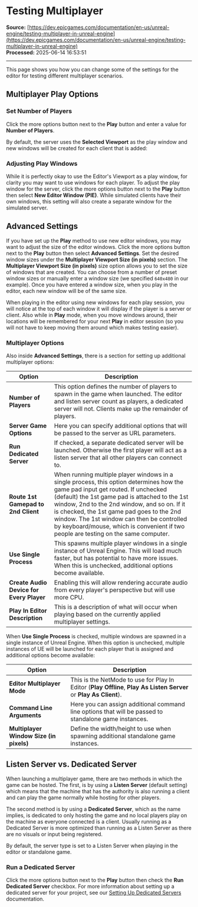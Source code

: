 # Testing Multiplayer

**Source:** [https://dev.epicgames.com/documentation/en-us/unreal-engine/testing-multiplayer-in-unreal-engine](https://dev.epicgames.com/documentation/en-us/unreal-engine/testing-multiplayer-in-unreal-engine)  
**Processed:** 2025-06-14 16:53:51

---

This page shows you how you can change some of the settings for the editor for testing different multiplayer scenarios.

## Multiplayer Play Options

### Set Number of Players

Click the more options button next to the **Play** button and enter a value for **Number of Players**.

By default, the server uses the **Selected Viewport** as the play window and new windows will be created for each client that is added:

### Adjusting Play Windows

While it is perfectly okay to use the Editor's Viewport as a play window, for clarity you may want to use windows for each player. To adjust the play window for the server, click the more options button next to the **Play** button then select **New Editor Window (PIE)**. While simulated clients have their own windows, this setting will also create a separate window for the simulated server.

## Advanced Settings

If you have set up the **Play** method to use new editor windows, you may want to adjust the size of the editor windows. Click the more options button next to the **Play** button then select **Advanced Settings**. Set the desired window sizes under the **Multiplayer Viewport Size (in pixels)** section. The **Multiplayer Viewport Size (in pixels)** size option allows you to set the size of windows that are created. You can choose from a number of preset window sizes or manually enter a window size (we specified `640x480` in our example). Once you have entered a window size, when you play in the editor, each new window will be of the same size.

When playing in the editor using new windows for each play session, you will notice at the top of each window it will display if the player is a server or client. Also while in **Play** mode, when you move windows around, their locations will be remembered for your next **Play** in editor session (so you will not have to keep moving them around which makes testing easier).

### Multiplayer Options

Also inside **Advanced Settings**, there is a section for setting up additional multiplayer options:

| Option | Description |
| --- | --- |
| **Number of Players** | This option defines the number of players to spawn in the game when launched. The editor and listen server count as players, a dedicated server will not. Clients make up the remainder of players. |
| **Server Game Options** | Here you can specify additional options that will be passed to the server as URL parameters. |
| **Run Dedicated Server** | If checked, a separate dedicated server will be launched. Otherwise the first player will act as a listen server that all other players can connect to. |
| **Route 1st Gamepad to 2nd Client** | When running multiple player windows in a single process, this option determines how the game pad input get routed. If unchecked (default) the 1st game pad is attached to the 1st window, 2nd to the 2nd window, and so on. If it is checked, the 1st game pad goes to the 2nd window. The 1st window can then be controlled by keyboard/mouse, which is convenient if two people are testing on the same computer. |
| **Use Single Process** | This spawns multiple player windows in a single instance of Unreal Engine. This will load much faster, but has potential to have more issues. When this is unchecked, additional options become available. |
| **Create Audio Device for Every Player** | Enabling this will allow rendering accurate audio from every player's perspective but will use more CPU. |
| **Play In Editor Description** | This is a description of what will occur when playing based on the currently applied multiplayer settings. |

When **Use Single Process** is checked, multiple windows are spawned in a single instance of Unreal Engine. When this option is unchecked, multiple instances of UE will be launched for each player that is assigned and additional options become available:

| Option | Description |
| --- | --- |
| **Editor Multiplayer Mode** | This is the NetMode to use for Play In Editor (**Play Offline**, **Play As Listen Server** or **Play As Client**). |
| **Command Line Arguments** | Here you can assign additional command line options that will be passed to standalone game instances. |
| **Multiplayer Window Size (in pixels)** | Define the width/height to use when spawning additional standalone game instances. |

## Listen Server vs. Dedicated Server

When launching a multiplayer game, there are two methods in which the game can be hosted. The first, is by using a **Listen Server** (default setting) which means that the machine that has the authority is also running a client and can play the game normally while hosting for other players.

The second method is by using a **Dedicated Server**, which as the name implies, is dedicated to only hosting the game and no local players play on the machine as everyone connected is a client. Usually running as a Dedicated Server is more optimized than running as a Listen Server as there are no visuals or input being registered.

By default, the server type is set to a Listen Server when playing in the editor or standalone game.

### Run a Dedicated Server

Click the more options button next to the **Play** button then check the **Run Dedicated Server** checkbox. For more information about setting up a dedicated server for your project, see our [Setting Up Dedicated Servers](/documentation/en-us/unreal-engine/setting-up-dedicated-servers-in-unreal-engine) documentation.